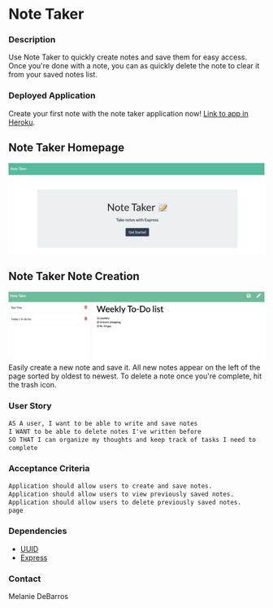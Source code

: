# Note Taker

### Description
Use Note Taker to quickly create notes and save them for easy access. Once you're done with a note, you can as quickly delete the note to clear it from your saved notes list. 

### Deployed Application
Create your first note with the note taker application now! [Link to app in Heroku](https://afternoon-taiga-69723.herokuapp.com/).

## Note Taker Homepage
<img src="public/assets/images/Note_Taker_Home.png" width = "600">

## Note Taker Note Creation
<img src="public/assets/images/Note_Taker_List.png" width = "600">
Easily create a new note and save it. All new notes appear on the left of the page sorted by oldest to newest. To delete a note once you're complete, hit the trash icon. 

### User Story
```
AS A user, I want to be able to write and save notes
I WANT to be able to delete notes I've written before
SO THAT I can organize my thoughts and keep track of tasks I need to complete
```

### Acceptance Criteria
```
Application should allow users to create and save notes.
Application should allow users to view previously saved notes.
Application should allow users to delete previously saved notes.
page
```

### Dependencies
* [UUID](https://www.npmjs.com/package/uuid)
* [Express](https://www.npmjs.com/package/express)


### Contact
Melanie DeBarros

